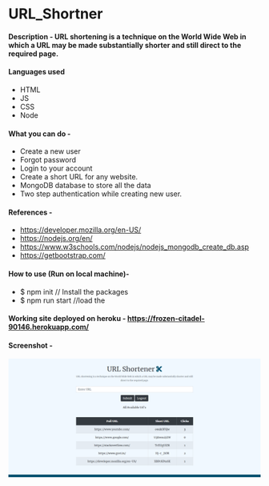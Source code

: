# URL_Shortner

#### Description - URL shortening is a technique on the World Wide Web in which a URL may be made substantially shorter and still direct to the required page.

#### Languages used
- HTML
- JS
- CSS
- Node

#### What you can do -
- Create a new user
- Forgot password
- Login to your account
- Create a short URL for any website.
- MongoDB database to store all the data
- Two step authentication while creating new user.

#### References - 
- https://developer.mozilla.org/en-US/
- https://nodejs.org/en/
- https://www.w3schools.com/nodejs/nodejs_mongodb_create_db.asp
- https://getbootstrap.com/

#### How to use (Run on local machine)- 
 - $ npm init       // Install the packages
 - $ npm run start  //load the 

#### Working site deployed on heroku - https://frozen-citadel-90146.herokuapp.com/

#### Screenshot - 

![Screenshot](https://github.com/chetas11/URL_Shortner/blob/master/Screenshot.png)

